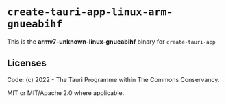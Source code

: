 # `create-tauri-app-linux-arm-gnueabihf`

This is the **armv7-unknown-linux-gnueabihf** binary for `create-tauri-app`

## Licenses

Code: (c) 2022 - The Tauri Programme within The Commons Conservancy.

MIT or MIT/Apache 2.0 where applicable.
